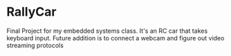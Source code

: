 # RallyCar
Final Project for my embedded systems class. It's an RC car that takes keyboard input. Future addition is to connect a webcam and figure out video streaming protocols
